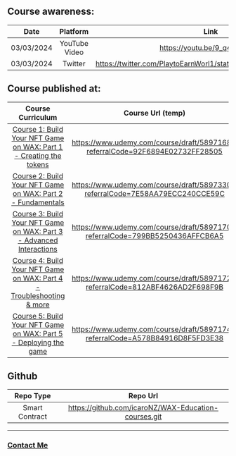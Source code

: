 ## Course awareness:
| Date | Platform | Link |
|:----:|:--------:|:----:|
| 03/03/2024 | YouTube Video | https://youtu.be/9_q4ph0qeA0 |
| 03/03/2024 | Twitter | https://twitter.com/PlaytoEarnWorl1/status/1765839814874542287 |

## Course published at:
| Course Curriculum | Course Url (temp) |
|:-----------------:|:-----------------:|
| [Course 1: Build Your NFT Game on WAX: Part 1 - Creating the tokens](Course%20Curriculum.md#course-1-build-your-nft-game-on-wax-part-1---creating-the-tokens) | https://www.udemy.com/course/draft/5897168/?referralCode=92F6894E02732FF28505 |
| [Course 2: Build Your NFT Game on WAX: Part 2 - Fundamentals](Course%20Curriculum.md#course-2-build-your-nft-game-on-wax-part-2---fundamentals) |  https://www.udemy.com/course/draft/5897330/?referralCode=7E58AA79ECC240CCE59C |
| [Course 3: Build Your NFT Game on WAX: Part 3 - Advanced Interactions](Course%20Curriculum.md#course-3-build-your-nft-game-on-wax-part-3---advanced-interactions) | https://www.udemy.com/course/draft/5897170/?referralCode=799BB5250436AFFCB6A5 |
| [Course 4: Build Your NFT Game on WAX: Part 4 - Troubleshooting & more](Course%20Curriculum.md#course-4-build-your-nft-game-on-wax-part-4---troubleshooting--more) | https://www.udemy.com/course/draft/5897172/?referralCode=812ABF4626AD2F698F9B |
| [Course 5: Build Your NFT Game on WAX: Part 5 - Deploying the game](Course%20Curriculum.md#course-5-build-your-nft-game-on-wax-part-5---deploying-the-game) | https://www.udemy.com/course/draft/5897174/?referralCode=A578B84916D8F5FD3E38 |


## Github
| Repo Type | Repo Url |
|:---------:|:--------:|
| Smart Contract | https://github.com/icaroNZ/WAX-Education-courses.git |

---





### [Contact Me](ContactMe.md)

